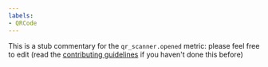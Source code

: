 ```yaml
---
labels:
- QRCode
---
```

This is a stub commentary for the `qr_scanner.opened` metric: please feel free to edit (read the
[contributing guidelines](https://github.com/mozilla/glean-annotations/blob/main/CONTRIBUTING.md)
if you haven't done this before)
